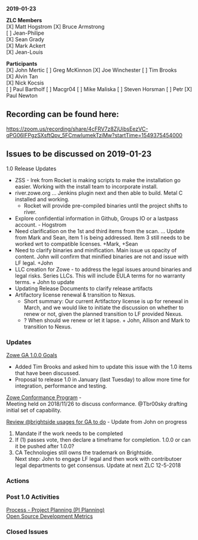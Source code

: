__2019-01-23__

**ZLC Members**  
[X] Matt Hogstrom
[X] Bruce Armstrong  
[ ] Jean-Philipe  
[X] Sean Grady  
[X] Mark Ackert  
[X] Jean-Louis  
  
**Participants**  
[X] John Mertic
[ ] Greg McKinnon
[X] Joe Winchester
[ ] Tim Brooks  
[X] Alvin Tan  
[X] Nick Kocsis  
[ ] Paul Bartholf
[ ] Macgr04
[ ] Mike Maliska
[ ] Steven Horsman
[ ] Petr
[X] Paul Newton
  
## Recording can be found here:  

https://zoom.us/recording/share/4cFRV7z8ZjUibsEezVC-qPG06IFPgzSXsftQpv_5FCmwIumekTziMw?startTime=1549375454000

## Issues to be discussed on 2019-01-23
1.0 Release Updates
- ZSS  - Irek from Rocket is making scripts to make the installation go easier.  Working with the install team to incorporate install.
- river.zowe.org ... Jenkins plugin next and then able to build.  Metal C installed and working.
  * Rocket will provide pre-compiled binaries until the project shifts to river. 
- Explore confidential information in Github, Groups IO or a lastpass account. - Hogstrom  
- Need clarification on the 1st and third items from the scan.  ...  Update from Mark and Sean, item 1 is being addressed.  Item 3 still needs to be worked wrt to compatible licenses. +Mark, +Sean
- Need to clarify binaries and minification.  Main issue us opacity of content.  John will confirm that minified binaries are not and issue with LF legal. +John
- LLC creation for Zowe  - to address the legal issues around binaries and legal risks.  Series LLCs.  This will include EULA terms for no warranty terms. + John to update
- Updating Release Documents to clarify release artifacts  
- Artifactory license renewal & transition to Nexus.  
  - Short summary: Our current Artifactory license is up for renewal in March, and we would like to initiate the discussion on whether to renew or not, given the planned transition to LF provided Nexus.  
  - ? When should we renew or let it lapse. + John, Allison and Mark to transition to Nexus.




### Updates    
  
[Zowe GA 1.0.0 Goals](https://github.com/zowe/zlc/issues/37)  
 - Added Tim Brooks and asked him to update this issue with the 1.0 items that have been discussed.  
 - Proposal to release 1.0 in January (last Tuesday) to allow more time for integration, performance and testing.  

[Zowe Conformance Program](https://github.com/zowe/zlc/issues/52)  -   
Meeting held on 2018/11/26 to discuss conformance.  @Tbr00sky drafting initial set of capability.
  
[Review @brightside usages for GA to do](https://github.com/zowe/zlc/issues/28) - Update from John on progress  
  1.  Mandate if the work needs to be completed  
  2.  If (1) passes vote, then declare a timeframe for completion. 1.0.0 or can it be pushed after 1.0.0?  
  3.  CA Technologies still owns the trademark on Brightside.  
  Next step: John to engage LF legal and then work with contributoer legal departments to get consensus.  Update at next ZLC 12-5-2018  

### Actions  

### Post 1.0 Activities  
[Process - Project Planning (PI Planning)](https://github.com/zowe/zlc/issues/40)  
[Open Source Development Metrics](https://github.com/zowe/zlc/issues/3)  

### Closed Issues
